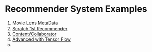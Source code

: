 # Recommender System Examples

1. [Movie Lens MetaData](https://www.kaggle.com/rounakbanik/movie-recommender-systems?select=movies_metadata.csv)
2. [Scratch 1st Recommender](https://analyticsindiamag.com/how-to-build-your-first-recommender-system-using-python-movielens-dataset/)
3. [Content/Collaborator](https://www.kdnuggets.com/2019/04/building-recommender-system.html)
4. [Advanced with Tensor Flow](https://www.kaggle.com/faressayah/collaborative-filtering-for-movie-recommendations#2.-Exploratory-Data-Analysis)
5. 
